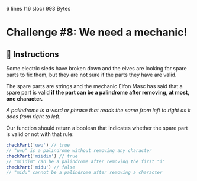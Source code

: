 6 lines (16 sloc) 993 Bytes

# Challenge #8: We need a mechanic!

## 📖 Instructions

Some electric sleds have broken down and the elves are looking for spare parts to fix them, but they are not sure if the parts they have are valid.

The spare parts are strings and the mechanic Elfon Masc has said that a spare part is valid **if the part can be a palindrome after removing, at most, one character.**

_A palindrome is a word or phrase that reads the same from left to right as it does from right to left._

Our function should return a boolean that indicates whether the spare part is valid or not with that rule:

```js
checkPart('uwu') // true
// "uwu" is a palindrome without removing any character
checkPart('miidim') // true
// "miidim" can be a palindrome after removing the first "i"
checkPart('midu') // false
// "midu" cannot be a palindrome after removing a character
```
